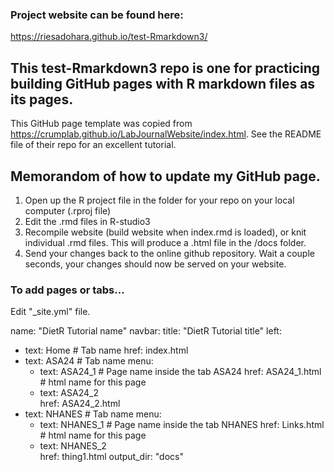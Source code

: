 ### Project website can be found here:
https://riesadohara.github.io/test-Rmarkdown3/

## This test-Rmarkdown3 repo is one for practicing building GitHub pages with R markdown files as its pages.  
This GitHub page template was copied from https://crumplab.github.io/LabJournalWebsite/index.html.
See the README file of their repo for an excellent tutorial.

## Memorandom of how to update my GitHub page.

1. Open up the R project file in the folder for your repo on your local computer (.rproj file)
2. Edit the .rmd files in R-studio3
3. Recompile website (build website when index.rmd is loaded), or knit individual .rmd files. This will produce a .html file in the /docs folder. 
4. Send your changes back to the online github repository. Wait a couple seconds, your changes should now be served on your website.

### To add pages or tabs... 
Edit "_site.yml" file.

name: "DietR Tutorial name"
navbar:
  title: "DietR Tutorial title"
  left:
  - text: Home             # Tab name
    href: index.html
  - text: ASA24            # Tab name
    menu:
    - text: ASA24_1            # Page name inside the tab ASA24
      href: ASA24_1.html       # html name for this page
    - text: ASA24_2             
      href: ASA24_2.html       
  - text: NHANES           # Tab name
    menu:
    - text: NHANES_1           # Page name inside the tab NHANES
      href: Links.html         # html name for this page
    - text: NHANES_2           
      href: thing1.html
output_dir: "docs"
